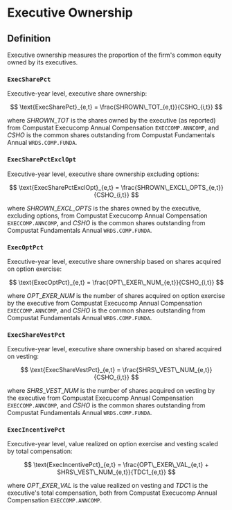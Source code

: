 # Executive Ownership

## Definition

Executive ownership measures the proportion of the firm's common equity owned by its executives.

### `ExecSharePct`

Executive-year level, executive share ownership:

$$
\text{ExecSharePct}_{e,t} = \frac{SHROWN\_TOT_{e,t}}{CSHO_{i,t}}
$$

where $SHROWN\_TOT$ is the shares owned by the executive (as reported) from Compustat Execucomp Annual Compensation `EXECCOMP.ANNCOMP`, and $CSHO$ is the common shares outstanding from Compustat Fundamentals Annual `WRDS.COMP.FUNDA`.

### `ExecSharePctExclOpt`

Executive-year level, executive share ownership excluding options:

$$
\text{ExecSharePctExclOpt}_{e,t} = \frac{SHROWN\_EXCL\_OPTS_{e,t}}{CSHO_{i,t}}
$$

where $SHROWN\_EXCL\_OPTS$ is the shares owned by the executive, excluding options, from Compustat Execucomp Annual Compensation `EXECCOMP.ANNCOMP`, and $CSHO$ is the common shares outstanding from Compustat Fundamentals Annual `WRDS.COMP.FUNDA`.

### `ExecOptPct`

Executive-year level, executive share ownership based on shares acquired on option exercise:

$$
\text{ExecOptPct}_{e,t} = \frac{OPT\_EXER\_NUM_{e,t}}{CSHO_{i,t}}
$$

where $OPT\_EXER\_NUM$ is the number of shares acquired on option exercise by the executive from Compustat Execucomp Annual Compensation `EXECCOMP.ANNCOMP`, and $CSHO$ is the common shares outstanding from Compustat Fundamentals Annual `WRDS.COMP.FUNDA`.

### `ExecShareVestPct`

Executive-year level, executive share ownership based on shared acquired on vesting:

$$
\text{ExecShareVestPct}_{e,t} = \frac{SHRS\_VEST\_NUM_{e,t}}{CSHO_{i,t}}
$$

where $SHRS\_VEST\_NUM$ is the number of shares acquired on vesting by the executive from Compustat Execucomp Annual Compensation `EXECCOMP.ANNCOMP`, and $CSHO$ is the common shares outstanding from Compustat Fundamentals Annual `WRDS.COMP.FUNDA`.


### `ExecIncentivePct`

Executive-year level, value realized on option exercise and vesting scaled by total compensation:

$$
\text{ExecIncentivePct}_{e,t} = \frac{OPT\_EXER\_VAL_{e,t} + SHRS\_VEST\_NUM_{e,t}}{TDC1_{e,t}}
$$

where $OPT\_EXER\_VAL$ is the value realized on vesting and $TDC1$ is the executive's total compensation, both from Compustat Execucomp Annual Compensation `EXECCOMP.ANNCOMP`. 
